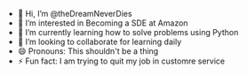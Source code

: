 - 👋 Hi, I’m @theDreamNeverDies
- 👀 I’m interested in Becoming a SDE at Amazon
- 🌱 I’m currently learning how to solve problems using Python
- 💞️ I’m looking to collaborate for learning daily
- 😄 Pronouns: This shouldn't be a thing
- ⚡ Fun fact: I am trying to quit my job in customre service

<!---
theDreamNeverDies/theDreamNeverDies is a ✨ special ✨ repository because its `README.md` (this file) appears on your GitHub profile.
You can click the Preview link to take a look at your changes.
--->
